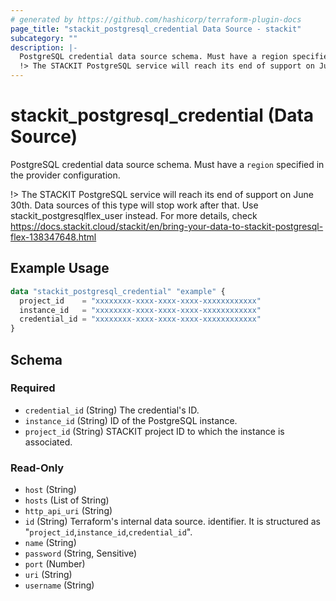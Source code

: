 ```yaml
---
# generated by https://github.com/hashicorp/terraform-plugin-docs
page_title: "stackit_postgresql_credential Data Source - stackit"
subcategory: ""
description: |-
  PostgreSQL credential data source schema. Must have a region specified in the provider configuration.
  !> The STACKIT PostgreSQL service will reach its end of support on June 30th. Data sources of this type will stop work after that. Use stackitpostgresqlflexuser instead. For more details, check https://docs.stackit.cloud/stackit/en/bring-your-data-to-stackit-postgresql-flex-138347648.html
---
```


# stackit_postgresql_credential (Data Source)

PostgreSQL credential data source schema. Must have a `region` specified in the provider configuration.

!> The STACKIT PostgreSQL service will reach its end of support on June 30th. Data sources of this type will stop work after that. Use stackit_postgresqlflex_user instead. For more details, check https://docs.stackit.cloud/stackit/en/bring-your-data-to-stackit-postgresql-flex-138347648.html

## Example Usage

```terraform
data "stackit_postgresql_credential" "example" {
  project_id    = "xxxxxxxx-xxxx-xxxx-xxxx-xxxxxxxxxxxx"
  instance_id   = "xxxxxxxx-xxxx-xxxx-xxxx-xxxxxxxxxxxx"
  credential_id = "xxxxxxxx-xxxx-xxxx-xxxx-xxxxxxxxxxxx"
}
```

<!-- schema generated by tfplugindocs -->
## Schema

### Required

- `credential_id` (String) The credential's ID.
- `instance_id` (String) ID of the PostgreSQL instance.
- `project_id` (String) STACKIT project ID to which the instance is associated.

### Read-Only

- `host` (String)
- `hosts` (List of String)
- `http_api_uri` (String)
- `id` (String) Terraform's internal data source. identifier. It is structured as "`project_id`,`instance_id`,`credential_id`".
- `name` (String)
- `password` (String, Sensitive)
- `port` (Number)
- `uri` (String)
- `username` (String)
